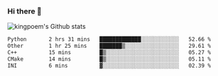 ### Hi there 👋

![kingpoem's Github stats](https://github-readme-stats.vercel.app/api?username=kingpoem&show_icons=true)

  <!--START_SECTION:waka-->

```txt
Python       2 hrs 31 mins   █████████████░░░░░░░░░░░░   52.66 %
Other        1 hr 25 mins    ███████▒░░░░░░░░░░░░░░░░░   29.61 %
C++          15 mins         █▒░░░░░░░░░░░░░░░░░░░░░░░   05.27 %
CMake        14 mins         █▒░░░░░░░░░░░░░░░░░░░░░░░   05.11 %
INI          6 mins          ▓░░░░░░░░░░░░░░░░░░░░░░░░   02.39 %
```

<!--END_SECTION:waka-->
<!--
**kingpoem/kingpoem** is a ✨ _special_ ✨ repository because its `README.md` (this file) appears on your GitHub profile.

Here are some ideas to get you started:

- 🔭 I’m currently working on ...
- 🌱 I’m currently learning ...
- 👯 I’m looking to collaborate on ...
- 🤔 I’m looking for help with ...
- 💬 Ask me about ...
- 📫 How to reach me: ...
- 😄 Pronouns: ...
- ⚡ Fun fact: ...
-->
